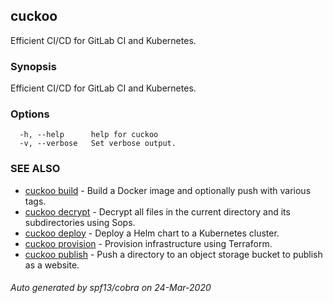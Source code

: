 ## cuckoo

Efficient CI/CD for GitLab CI and Kubernetes.

### Synopsis

Efficient CI/CD for GitLab CI and Kubernetes.

### Options

```
  -h, --help      help for cuckoo
  -v, --verbose   Set verbose output.
```

### SEE ALSO

* [cuckoo build](cuckoo_build.md)	 - Build a Docker image and optionally push with various tags.
* [cuckoo decrypt](cuckoo_decrypt.md)	 - Decrypt all files in the current directory and its subdirectories using Sops.
* [cuckoo deploy](cuckoo_deploy.md)	 - Deploy a Helm chart to a Kubernetes cluster.
* [cuckoo provision](cuckoo_provision.md)	 - Provision infrastructure using Terraform.
* [cuckoo publish](cuckoo_publish.md)	 - Push a directory to an object storage bucket to publish as a website.

###### Auto generated by spf13/cobra on 24-Mar-2020
